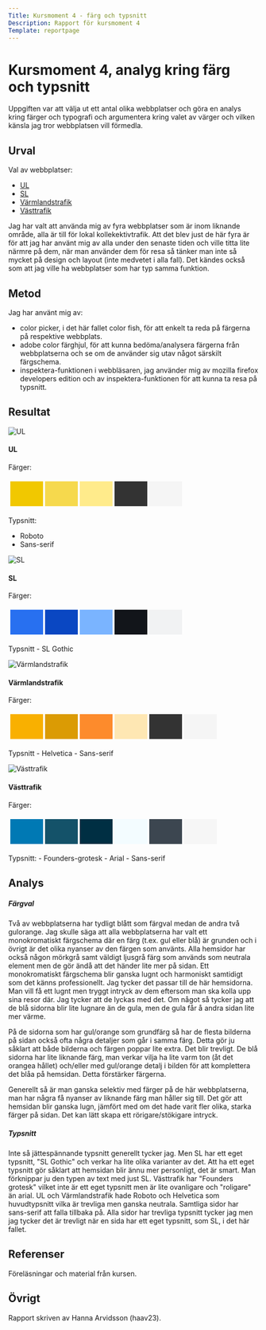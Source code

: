 ```yaml
---
Title: Kursmoment 4 - färg och typsnitt
Description: Rapport för kursmoment 4
Template: reportpage
---
```


Kursmoment 4, analyg kring färg och typsnitt
===============


Uppgiften var att välja ut ett antal olika webbplatser och göra en analys kring färger och typografi och argumentera kring valet av värger och vilken känsla jag tror webbplatsen vill förmedla.


Urval
-----------------------


Val av webbplatser:
* [UL](https://ul.se)
* [SL](https://sl.se)
* [Värmlandstrafik](https://varmlandstrafik.se)
* [Västtrafik](https://vasttrafik.se)

Jag har valt att använda mig av fyra webbplatser som är inom liknande område, alla är till för lokal kollekektivtrafik. Att det blev just de här fyra är för att jag har använt mig av alla under den senaste tiden och ville titta lite närmre på dem, när man använder dem för resa så tänker man inte så mycket på design och layout (inte medvetet i alla fall). Det kändes också som att jag ville ha webbplatser som har typ samma funktion.

Metod
-----------------------

Jag har använt mig av:
- color picker, i det här fallet color fish, för att enkelt ta reda på färgerna på respektive webbplats. 
- adobe color färghjul, för att kunna bedöma/analysera färgerna från webbplatserna och se om de använder sig utav något särskilt färgschema. 
- inspektera-funktionen i webbläsaren, jag använder mig av mozilla firefox developers edition och av inspektera-funktionen för att kunna ta resa på typsnitt.

Resultat
-----------------------

<!-- [![UL](%assets_url%/img/UL1.png)](%assets_url%/img/UL1.png) vanligt -->
![UL](%base_url%/image/UL1.png) <!-- cimage -->

<!-- <img  src="%base_url%/image/UL1.png?w=100" srcset="?w=100"> -->

#### UL
Färger:
<table style="border-spacing: 4px; border-collapse: separate">
<tr>
<td style="height: 50px; width: 50px; background-color: #f1c800">
<td style="height: 50px; width: 50px; background-color: #f6d94d">
<td style="height: 50px; width: 50px; background-color: #ffeb8b">
<td style="height: 50px; width: 50px; background-color: #333333">
<td style="height: 50px; width: 50px; background-color: #f5f5f5">
</tr>
</table>


Typsnitt:
- Roboto
- Sans-serif
<!-- ![SL](%assets_url%/img/SL1.png) -->

![SL](%base_url%/image/SL1.png?w=50%) <!--vanligt -->


#### SL
Färger:
<table style="border-spacing: 4px; border-collapse: separate">
<tr>
<td style="height: 50px; width: 50px; background-color: #2870f0">
<td style="height: 50px; width: 50px; background-color: #0a47c2">
<td style="height: 50px; width: 50px; background-color: #7ab4ff">
<td style="height: 50px; width: 50px; background-color: #12151a">
<td style="height: 50px; width: 50px; background-color: #f1f2f3">
</tr>
</table>
Typsnitt
- SL Gothic

![Värmlandstrafik](%base_url%/image/Varmlandstrafik1.png?w=50%)
#### Värmlandstrafik
Färger:
<table style="border-spacing: 4px; border-collapse: separate">
<tr>
<td style="height: 50px; width: 50px; background-color: #f9b000">
<td style="height: 50px; width: 50px; background-color: #db9b04">
<td style="height: 50px; width: 50px; background-color: #fd8b2c">
<td style="height: 50px; width: 50px; background-color: #fee7b3">
<td style="height: 50px; width: 50px; background-color: #333333">
<td style="height: 50px; width: 50px; background-color: #f5f5f5">
</tr>
</table>
Typsnitt
- Helvetica
- Sans-serif


![Västtrafik](%base_url%/image/vasttrafik1.png?w=50%)
#### Västtrafik
Färger:
<table style="border-spacing: 4px; border-collapse: separate">
<tr>
<td style="height: 50px; width: 50px; background-color: #0079b4">
<td style="height: 50px; width: 50px; background-color: #145269">
<td style="height: 50px; width: 50px; background-color: #002f43">
<td style="height: 50px; width: 50px; background-color: #f3fcff">
<td style="height: 50px; width: 50px; background-color: #3c4650">
<td style="height: 50px; width: 50px; background-color: #f6f6f6">
</tr>
</table>
Typsnitt:
- Founders-grotesk
- Arial
- Sans-serif

Analys
-----------------------
##### Färgval
Två av webbplatserna har tydligt blått som färgval medan de andra två gulorange. Jag skulle säga att alla webbplatserna har valt ett monokromatiskt färgschema där en färg (t.ex. gul eller blå) är grunden och i övrigt är det olika nyanser av den färgen som använts. Alla hemsidor har också någon mörkgrå samt väldigt ljusgrå färg som används som neutrala element men de gör ändå att det händer lite mer på sidan. Ett monokromatiskt färgschema blir ganska lugnt och harmoniskt samtidigt som det känns professionellt. Jag tycker det passar till de här hemsidorna. Man vill få ett lugnt men tryggt intryck av dem eftersom man ska kolla upp sina resor där. Jag tycker att de lyckas med det. Om något så tycker jag att de blå sidorna blir lite lugnare än de gula, men de gula får å andra sidan lite mer värme. 

På de sidorna som har gul/orange som grundfärg så har de flesta bilderna på sidan också ofta några detaljer som går i samma färg. Detta gör ju såklart att både bilderna och färgen poppar lite extra. Det blir trevligt. De blå sidorna har lite liknande färg, man verkar vilja ha lite varm ton (åt det orangea hållet) och/eller med gul/orange detalj i bilden för att komplettera det blåa på hemsidan. Detta förstärker färgerna.

Generellt så är man ganska selektiv med färger på de här webbplatserna, man har några få nyanser av liknande färg man håller sig till. Det gör att hemsidan blir ganska lugn, jämfört med om det hade varit fler olika, starka färger på sidan. Det kan lätt skapa ett rörigare/stökigare intryck.

##### Typsnitt
Inte så jättespännande typsnitt generellt tycker jag. Men SL har ett eget typsnitt, "SL Gothic" och verkar ha lite olika varianter av det. Att ha ett eget typsnitt gör såklart att hemsidan blir ännu mer personligt, det är smart. Man förknippar ju den typen av text med just SL. Västtrafik har "Founders grotesk" vilket inte är ett eget typsnitt men är lite ovanligare och "roligare" än arial. UL och Värmlandstrafik hade Roboto och Helvetica som huvudtypsnitt vilka är trevliga men ganska neutrala. Samtliga sidor har sans-serif att falla tillbaka på. Alla sidor har trevliga typsnitt tycker jag men jag tycker det är trevligt när en sida har ett eget typsnitt, som SL, i det här fallet. 

Referenser
-----------------------

Föreläsningar och material från kursen.

Övrigt
-----------------------

Rapport skriven av Hanna Arvidsson (haav23).